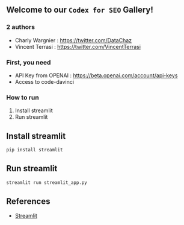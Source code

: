## Welcome to our `Codex for SEO` Gallery!

### 2 authors
- Charly Wargnier : https://twitter.com/DataChaz
- Vincent Terrasi : https://twitter.com/VincentTerrasi

### First, you need 
- API Key from OPENAI : https://beta.openai.com/account/api-keys
- Access to code-davinci

### How to run

1. Install streamlit
2. Run streamlit

## Install streamlit

```bash
pip install streamlit
```

## Run streamlit

```bash
streamlit run streamlit_app.py
```

## References

- [Streamlit](https://www.streamlit.io/)

